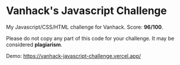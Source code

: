 # Vanhack's Javascript Challenge

My Javascript/CSS/HTML challenge for Vanhack. Score: **96/100**. 

Please do not copy any part of this code for your challenge. It may be considered **plagiarism**. 

Demo: https://vanhack-javascript-challenge.vercel.app/
